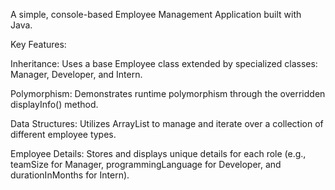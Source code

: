 A simple, console-based Employee Management Application built with Java.

Key Features:

Inheritance: Uses a base Employee class extended by specialized classes: Manager, Developer, and Intern.

Polymorphism: Demonstrates runtime polymorphism through the overridden displayInfo() method.

Data Structures: Utilizes ArrayList to manage and iterate over a collection of different employee types.

Employee Details: Stores and displays unique details for each role (e.g., teamSize for Manager, programmingLanguage for Developer, and durationInMonths for Intern).
